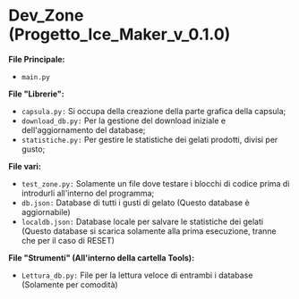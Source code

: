 # Dev_Zone (Progetto_Ice_Maker_v_0.1.0)

**File Principale:** 
- `main.py`

**File "Librerie":**
- `capsula.py:` Si occupa della creazione della parte grafica della capsula;
- `download_db.py:` Per la gestione del download iniziale e dell'aggiornamento del database;
- `statistiche.py:` Per gestire le statistiche dei gelati prodotti, divisi per gusto;

**File vari:**
- `test_zone.py:` Solamente un file dove testare i blocchi di codice prima di introdurli all'interno del programma;
- `db.json:` Database di tutti i gusti di gelato (Questo database è aggiornabile)
- `localdb.json:` Database locale per salvare le statistiche dei gelati (Questo database si scarica solamente alla prima esecuzione, tranne che per il caso di RESET)

**File "Strumenti" (All'interno della cartella Tools):**
- `Lettura_db.py:` File per la lettura veloce di entrambi i database (Solamente per comodità)
 
